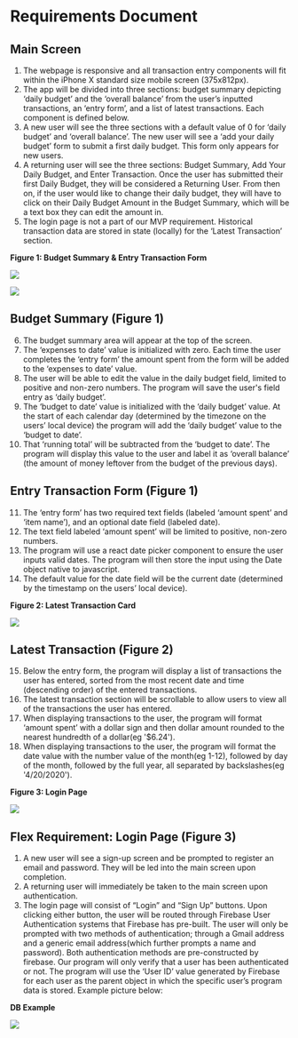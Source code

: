 # Requirements Document

## Main Screen
1. The webpage is responsive and all transaction entry components will fit within the iPhone X standard size mobile screen (375x812px).
2. The app will be divided into three sections: budget summary depicting ‘daily budget’ and the ‘overall balance’  from the user’s inputted transactions, an ‘entry form’, and a list of latest transactions. Each component is defined below.
3. A new user will see the three sections with a default  value of 0 for ‘daily budget’ and ‘overall balance’. The new user will see a ‘add your daily budget’ form to submit a first daily budget. This form only appears for new users.
4. A returning user will see the three sections: Budget Summary, Add Your Daily Budget, and Enter Transaction. Once the user has submitted their first Daily Budget, they will be considered a Returning User. From then on, if the user would like to change their daily budget, they will have to click on their Daily Budget Amount in the Budget Summary, which will be a text box they can edit the amount in.
5. The login page is not a part of our MVP requirement. Historical transaction data are stored in state (locally) for the ‘Latest Transaction’ section.

**Figure 1: Budget Summary & Entry Transaction Form**

![](../designImages/MAIN_4.png)


![](../designImages/MAIN_2.png)

## Budget Summary (Figure 1)
6. The budget summary area will appear at the top of the screen.
7. The ‘expenses to date’ value is initialized with zero.  Each time the user completes the  ‘entry form’ the amount spent from the form will be added to the ‘expenses to date’ value. 
8. The user will be able to edit the value in the daily budget field, limited to positive and non-zero numbers. The program will save the user's field entry as ‘daily budget’.
9. The ‘budget to date’ value is initialized with the ‘daily budget’ value. At the start of each calendar day (determined by the timezone on the users’ local device) the program will add the ‘daily budget’ value to the ‘budget to date’. 
10. That ‘running total’ will be subtracted from the ‘budget to date’. The program will display this value to the user and label it as ‘overall balance’ (the amount of money leftover from the budget of the previous days). 

## Entry Transaction Form (Figure 1)
11. The ‘entry form’ has two required text fields (labeled ‘amount spent’ and ‘item name’), and an optional date field (labeled date). 
12. The text field labeled ‘amount spent’ will be limited to positive, non-zero numbers.
13. The program will use a react date picker component to ensure the user inputs valid dates. The program will then store the input using the Date object native to javascript. 
14. The default value for the date field will be the current date (determined by the timestamp on the users’ local device).  


**Figure 2: Latest Transaction Card**

![](../designImages/TRANSACTION_CARD.png)

## Latest Transaction (Figure 2)
15. Below the entry form, the program will display a list of transactions the user has entered, sorted from the most recent date and time (descending order) of the entered transactions. 
16. The latest transaction section will be scrollable to allow users to view all of the transactions the user has entered. 
17. When displaying transactions to the user, the program will format ‘amount spent’ with a dollar sign and then dollar amount rounded to the nearest hundredth of a dollar(eg '$6.24').  
18. When displaying transactions to the user, the program will format the date value with the number value of the month(eg 1-12), followed by day of the month, followed by the full year, all separated by backslashes(eg '4/20/2020').


**Figure 3: Login Page**

![](../designImages/LOGIN.png)

## Flex Requirement: Login Page (Figure 3)
1. A new user will see a sign-up screen and be prompted to register an email and password. They will be led into the main screen upon completion.
2. A returning user will immediately be taken to the main screen upon authentication.
3. The login page will consist of “Login” and “Sign Up” buttons. Upon clicking either button, the user will be routed through Firebase User Authentication systems that Firebase has pre-built.  The user will only be prompted with two methods of authentication; through a Gmail address and a generic email address(which further prompts a name and password). Both authentication methods are pre-constructed by firebase. Our program will only verify that a user has been authenticated or not.
The program will use the ‘User ID’ value generated by Firebase for each user as the parent object in which the specific user’s program data is stored. Example picture below:

**DB Example**

![](../designImages/Example_DB.png)



